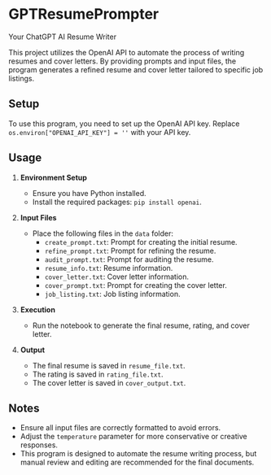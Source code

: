 # GPTResumePrompter
Your ChatGPT AI Resume Writer

This project utilizes the OpenAI API to automate the process of writing resumes and cover letters. By providing prompts and input files, the program generates a refined resume and cover letter tailored to specific job listings.

## Setup

To use this program, you need to set up the OpenAI API key. Replace `os.environ["OPENAI_API_KEY"] = ''` with your API key.

## Usage

1. **Environment Setup**  
   - Ensure you have Python installed.
   - Install the required packages: `pip install openai`.

2. **Input Files**  
   - Place the following files in the `data` folder:
     - `create_prompt.txt`: Prompt for creating the initial resume.
     - `refine_prompt.txt`: Prompt for refining the resume.
     - `audit_prompt.txt`: Prompt for auditing the resume.
     - `resume_info.txt`: Resume information.
     - `cover_letter.txt`: Cover letter information.
     - `cover_prompt.txt`: Prompt for creating the cover letter.
     - `job_listing.txt`: Job listing information.

3. **Execution**  
   - Run the notebook to generate the final resume, rating, and cover letter.

4. **Output**  
   - The final resume is saved in `resume_file.txt`.
   - The rating is saved in `rating_file.txt`.
   - The cover letter is saved in `cover_output.txt`.

## Notes

- Ensure all input files are correctly formatted to avoid errors.
- Adjust the `temperature` parameter for more conservative or creative responses.
- This program is designed to automate the resume writing process, but manual review and editing are recommended for the final documents.
